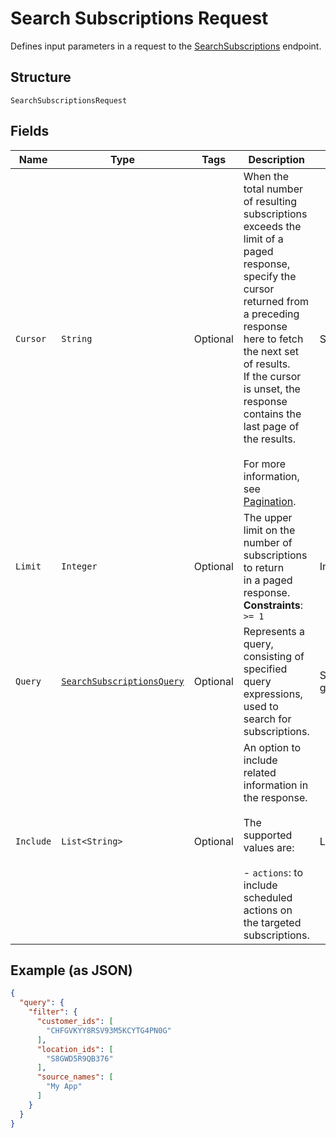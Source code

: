 
# Search Subscriptions Request

Defines input parameters in a request to the
[SearchSubscriptions](../../doc/api/subscriptions.md#search-subscriptions) endpoint.

## Structure

`SearchSubscriptionsRequest`

## Fields

| Name | Type | Tags | Description | Getter |
|  --- | --- | --- | --- | --- |
| `Cursor` | `String` | Optional | When the total number of resulting subscriptions exceeds the limit of a paged response,<br>specify the cursor returned from a preceding response here to fetch the next set of results.<br>If the cursor is unset, the response contains the last page of the results.<br><br>For more information, see [Pagination](../../https://developer.squareup.com/docs/working-with-apis/pagination). | String getCursor() |
| `Limit` | `Integer` | Optional | The upper limit on the number of subscriptions to return<br>in a paged response.<br>**Constraints**: `>= 1` | Integer getLimit() |
| `Query` | [`SearchSubscriptionsQuery`](../../doc/models/search-subscriptions-query.md) | Optional | Represents a query, consisting of specified query expressions, used to search for subscriptions. | SearchSubscriptionsQuery getQuery() |
| `Include` | `List<String>` | Optional | An option to include related information in the response.<br><br>The supported values are:<br><br>- `actions`: to include scheduled actions on the targeted subscriptions. | List<String> getInclude() |

## Example (as JSON)

```json
{
  "query": {
    "filter": {
      "customer_ids": [
        "CHFGVKYY8RSV93M5KCYTG4PN0G"
      ],
      "location_ids": [
        "S8GWD5R9QB376"
      ],
      "source_names": [
        "My App"
      ]
    }
  }
}
```

